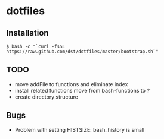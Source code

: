 # dotfiles


## Installation
```
$ bash -c "`curl -fsSL https://raw.github.com/dst/dotfiles/master/bootstrap.sh`"
```

## TODO
- move addFile to functions and eliminate index
- install related functions move from bash-functions to ?
- create directory structure

## Bugs
- Problem with setting HISTSIZE: bash_history is small
